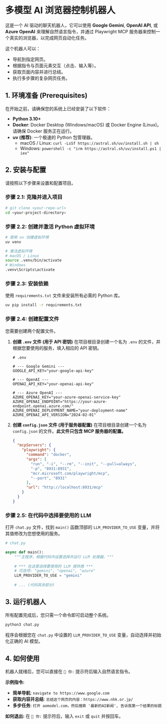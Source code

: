 # 多模型 AI 浏览器控制机器人

这是一个 AI 驱动的聊天机器人，它可以使用 **Google Gemini**, **OpenAI API**, 或 **Azure OpenAI** 来理解自然语言指令，并通过 Playwright MCP 服务器来控制一个真实的浏览器，以完成网页自动化任务。

这个机器人可以：
-   导航到指定网页。
-   根据指令与页面元素交互（点击、输入等）。
-   获取页面内容并进行总结。
-   执行多步骤的复杂网页任务。

## 1. 环境准备 (Prerequisites)

在开始之前，请确保您的系统上已经安装了以下软件：

-   **Python 3.10+**
-   **Docker**: Docker Desktop (Windows/macOS) 或 Docker Engine (Linux)。请确保 Docker 服务正在运行。
-   **uv (推荐)**: 一个极速的 Python 包管理器。
    -   macOS / Linux: `curl -LsSf https://astral.sh/uv/install.sh | sh`
    -   Windows: `powershell -c "irm https://astral.sh/uv/install.ps1 | iex"`

## 2. 安装与配置

请按照以下步骤来设置和配置项目。

### 步骤 2.1: 克隆并进入项目
```bash
# git clone <your-repo-url>
cd <your-project-directory>
```

### 步骤 2.2: 创建并激活 Python 虚拟环境
```bash
# 使用 uv 创建虚拟环境
uv venv

# 激活虚拟环境
# macOS / Linux
source .venv/bin/activate
# Windows
.venv\Scripts\activate
```

### 步骤 2.3: 安装依赖
使用 `requirements.txt` 文件来安装所有必需的 Python 库。
```bash
uv pip install -r requirements.txt
```

### 步骤 2.4: 创建配置文件
您需要创建两个配置文件。

1.  **创建 `.env` 文件 (用于 API 密钥)**
    在项目根目录创建一个名为 `.env` 的文件，并根据您要使用的服务，填入相应的 API 密钥。
    ```env
    # .env

    # --- Google Gemini ---
    GOOGLE_API_KEY="your-google-api-key"

    # --- OpenAI ---
    OPENAI_API_KEY="your-openai-api-key"

    # --- Azure OpenAI ---
    AZURE_OPENAI_KEY="your-azure-openai-service-key"
    AZURE_OPENAI_ENDPOINT="https://your-azure-endpoint.openai.azure.com/"
    AZURE_OPENAI_DEPLOYMENT_NAME="your-deployment-name"
    AZURE_OPENAI_API_VERSION="2024-02-01"
    ```

2.  **创建 `config.json` 文件 (用于服务器配置)**
    在项目根目录创建一个名为 `config.json` 的文件。**此文件只包含 MCP 服务器的配置。**
    ```json
    {
      "mcpServers": {
        "playwright": {
          "command": "docker",
          "args": [
            "run", "-i", "--rm", "--init", "--pull=always",
            "-p", "8931:8931",
            "mcr.microsoft.com/playwright/mcp",
            "--port", "8931"
          ],
          "url": "http://localhost:8931/mcp"
        }
      }
    }
    ```

### 步骤 2.5: 在代码中选择要使用的 LLM
打开 `chat.py` 文件，找到 `main()` 函数顶部的 `LLM_PROVIDER_TO_USE` 变量，并将其值修改为您想使用的服务。
```python
# chat.py

async def main():
    """主程序，根据代码内设置选择并运行 LLM 处理器。"""
    
    # *** 在这里选择要使用的 LLM 提供商 ***
    # 可选项: "gemini", "openai", "azure"
    LLM_PROVIDER_TO_USE = "gemini"
    
    # ... (代码其余部分)
```

## 3. 运行机器人

所有配置完成后，您只需一个命令即可启动整个系统。

```bash
python3 chat.py
```
程序会根据您在 `chat.py` 中设置的 `LLM_PROVIDER_TO_USE` 变量，自动选择并初始化正确的 AI 模型。

## 4. 如何使用

机器人就绪后，您可以直接在 `👤 你:` 提示符后输入自然语言指令。

**示例指令:**
-   **简单导航**: `navigate to https://www.google.com`
-   **获取内容并总结**: `总结这个网页的内容：https://www.nhk.or.jp/`
-   **多步任务**: `打开 aomodel.com，然后搜索 '最新的AI新闻', 告诉我第一个结果的标题`

**如何退出:**
在 `👤 你:` 提示符后，输入 `exit` 或 `quit` 并按回车。